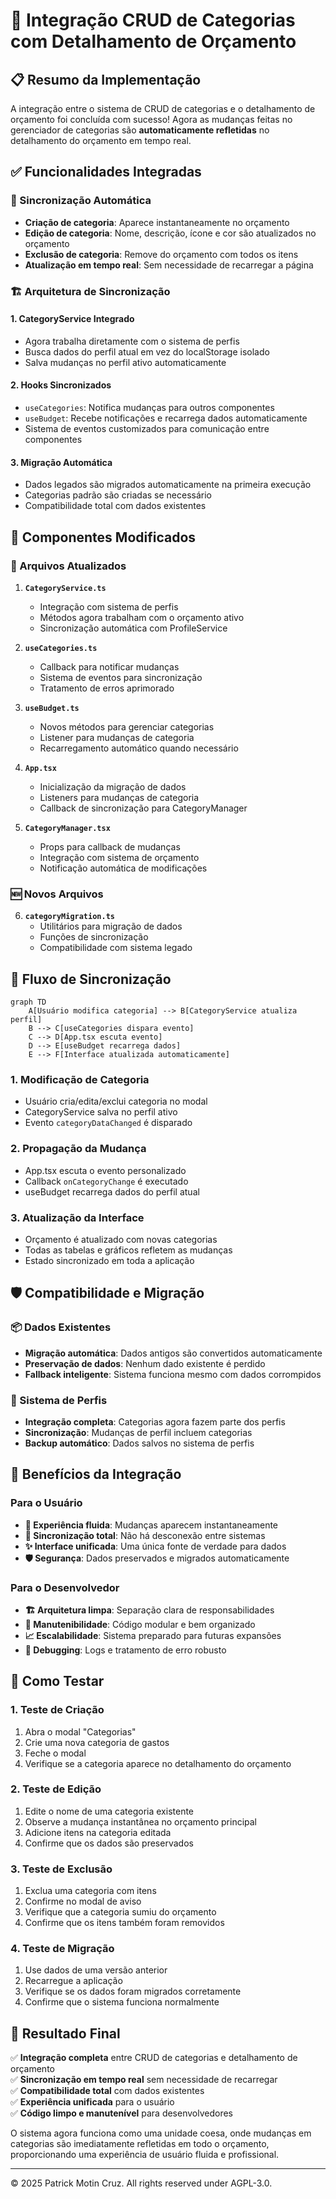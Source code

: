 # 🔗 Integração CRUD de Categorias com Detalhamento de Orçamento

## 📋 Resumo da Implementação

A integração entre o sistema de CRUD de categorias e o detalhamento de orçamento foi concluída com sucesso! Agora as mudanças feitas no gerenciador de categorias são **automaticamente refletidas** no detalhamento do orçamento em tempo real.

## ✅ Funcionalidades Integradas

### 🔄 Sincronização Automática
- **Criação de categoria**: Aparece instantaneamente no orçamento
- **Edição de categoria**: Nome, descrição, ícone e cor são atualizados no orçamento
- **Exclusão de categoria**: Remove do orçamento com todos os itens
- **Atualização em tempo real**: Sem necessidade de recarregar a página

### 🏗️ Arquitetura de Sincronização

#### 1. **CategoryService Integrado**
- Agora trabalha diretamente com o sistema de perfis
- Busca dados do perfil atual em vez do localStorage isolado
- Salva mudanças no perfil ativo automaticamente

#### 2. **Hooks Sincronizados**
- `useCategories`: Notifica mudanças para outros componentes
- `useBudget`: Recebe notificações e recarrega dados automaticamente
- Sistema de eventos customizados para comunicação entre componentes

#### 3. **Migração Automática**
- Dados legados são migrados automaticamente na primeira execução
- Categorias padrão são criadas se necessário
- Compatibilidade total com dados existentes

## 🔧 Componentes Modificados

### 📄 Arquivos Atualizados

1. **`CategoryService.ts`**
   - Integração com sistema de perfis
   - Métodos agora trabalham com o orçamento ativo
   - Sincronização automática com ProfileService

2. **`useCategories.ts`**
   - Callback para notificar mudanças
   - Sistema de eventos para sincronização
   - Tratamento de erros aprimorado

3. **`useBudget.ts`**
   - Novos métodos para gerenciar categorias
   - Listener para mudanças de categoria
   - Recarregamento automático quando necessário

4. **`App.tsx`**
   - Inicialização da migração de dados
   - Listeners para mudanças de categoria
   - Callback de sincronização para CategoryManager

5. **`CategoryManager.tsx`**
   - Props para callback de mudanças
   - Integração com sistema de orçamento
   - Notificação automática de modificações

### 🆕 Novos Arquivos

6. **`categoryMigration.ts`**
   - Utilitários para migração de dados
   - Funções de sincronização
   - Compatibilidade com sistema legado

## 🔄 Fluxo de Sincronização

```mermaid
graph TD
    A[Usuário modifica categoria] --> B[CategoryService atualiza perfil]
    B --> C[useCategories dispara evento]
    C --> D[App.tsx escuta evento]
    D --> E[useBudget recarrega dados]
    E --> F[Interface atualizada automaticamente]
```

### 1. **Modificação de Categoria**
- Usuário cria/edita/exclui categoria no modal
- CategoryService salva no perfil ativo
- Evento `categoryDataChanged` é disparado

### 2. **Propagação da Mudança**
- App.tsx escuta o evento personalizado
- Callback `onCategoryChange` é executado
- useBudget recarrega dados do perfil atual

### 3. **Atualização da Interface**
- Orçamento é atualizado com novas categorias
- Todas as tabelas e gráficos refletem as mudanças
- Estado sincronizado em toda a aplicação

## 🛡️ Compatibilidade e Migração

### 📦 Dados Existentes
- **Migração automática**: Dados antigos são convertidos automaticamente
- **Preservação de dados**: Nenhum dado existente é perdido
- **Fallback inteligente**: Sistema funciona mesmo com dados corrompidos

### 🔄 Sistema de Perfis
- **Integração completa**: Categorias agora fazem parte dos perfis
- **Sincronização**: Mudanças de perfil incluem categorias
- **Backup automático**: Dados salvos no sistema de perfis

## 🎯 Benefícios da Integração

### Para o Usuário
- **📱 Experiência fluida**: Mudanças aparecem instantaneamente
- **🔄 Sincronização total**: Não há desconexão entre sistemas
- **✨ Interface unificada**: Uma única fonte de verdade para dados
- **🛡️ Segurança**: Dados preservados e migrados automaticamente

### Para o Desenvolvedor
- **🏗️ Arquitetura limpa**: Separação clara de responsabilidades
- **🔧 Manutenibilidade**: Código modular e bem organizado
- **📈 Escalabilidade**: Sistema preparado para futuras expansões
- **🐛 Debugging**: Logs e tratamento de erro robusto

## 🚀 Como Testar

### 1. **Teste de Criação**
1. Abra o modal "Categorias"
2. Crie uma nova categoria de gastos
3. Feche o modal
4. Verifique se a categoria aparece no detalhamento do orçamento

### 2. **Teste de Edição**
1. Edite o nome de uma categoria existente
2. Observe a mudança instantânea no orçamento principal
3. Adicione itens na categoria editada
4. Confirme que os dados são preservados

### 3. **Teste de Exclusão**
1. Exclua uma categoria com itens
2. Confirme no modal de aviso
3. Verifique que a categoria sumiu do orçamento
4. Confirme que os itens também foram removidos

### 4. **Teste de Migração**
1. Use dados de uma versão anterior
2. Recarregue a aplicação
3. Verifique se os dados foram migrados corretamente
4. Confirme que o sistema funciona normalmente

## 🎉 Resultado Final

✅ **Integração completa** entre CRUD de categorias e detalhamento de orçamento  
✅ **Sincronização em tempo real** sem necessidade de recarregar  
✅ **Compatibilidade total** com dados existentes  
✅ **Experiência unificada** para o usuário  
✅ **Código limpo e manutenível** para desenvolvedores  

O sistema agora funciona como uma unidade coesa, onde mudanças em categorias são imediatamente refletidas em todo o orçamento, proporcionando uma experiência de usuário fluida e profissional.

---

© 2025 Patrick Motin Cruz. All rights reserved under AGPL-3.0.